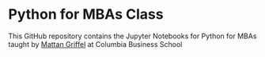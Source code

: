 # Python for MBAs Class

This GitHub repository contains the Jupyter Notebooks for Python for MBAs taught by [Mattan Griffel](https://www8.gsb.columbia.edu/cbs-directory/detail/mg3772) at Columbia Business School
